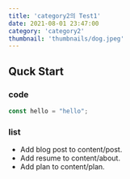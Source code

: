 ```yaml
---
title: 'category2의 Test1'
date: 2021-08-01 23:47:00
category: 'category2'
thumbnail: 'thumbnails/dog.jpeg'
---
```


## Quck Start

### code

```javascript
const hello = "hello";
```
### list

- Add blog post to content/post.
- Add resume to content/about.
- Add plan to content/plan.
